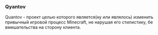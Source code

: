 ### Qyantov
Quantov - проект целью которого является(ну или являлось) изменить привычный игровой процесс Minecraft, не нарушая его стилистику, бе вмешательства на сторону клиента.

